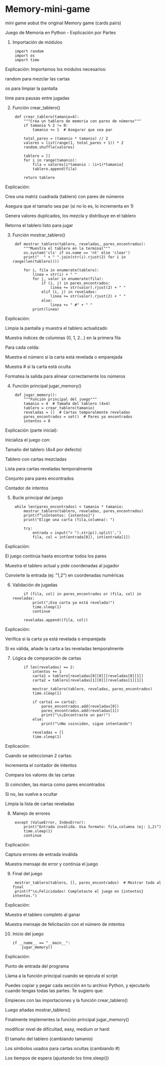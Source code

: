 # Memory-mini-game
mini game aobut the original Memory game (cards pairs)

Juego de Memoria en Python - Explicación por Partes
1. Importación de módulos

        import random
        import os
        import time

Explicación: Importamos los módulos necesarios:

random para mezclar las cartas

os para limpiar la pantalla

time para pausas entre jugadas

2. Función crear_tablero()

        def crear_tablero(tamanio=4):
            """Crea un tablero de memoria con pares de números"""
            if tamanio % 2 != 0:
                tamanio += 1  # Asegurar que sea par
            
            total_pares = (tamanio * tamanio) // 2
            valores = list(range(1, total_pares + 1)) * 2
            random.shuffle(valores)
            
            tablero = []
            for i in range(tamanio):
                fila = valores[i*tamanio : (i+1)*tamanio]
                tablero.append(fila)
            
            return tablero
Explicación:

Crea una matriz cuadrada (tablero) con pares de números

Asegura que el tamaño sea par (si no lo es, lo incrementa en 1)

Genera valores duplicados, los mezcla y distribuye en el tablero

Retorna el tablero listo para jugar

3. Función mostrar_tablero()

        def mostrar_tablero(tablero, reveladas, pares_encontrados):
            """Muestra el tablero en la terminal"""
            os.system('cls' if os.name == 'nt' else 'clear')
            print("  " + " ".join(str(i).rjust(2) for i in range(len(tablero))))
            
            for i, fila in enumerate(tablero):
                linea = str(i) + " "
                for j, valor in enumerate(fila):
                    if (i, j) in pares_encontrados:
                        linea += str(valor).rjust(2) + " "
                    elif (i, j) in reveladas:
                        linea += str(valor).rjust(2) + " "
                    else:
                        linea += " #" + " "
                print(linea)
Explicación:

Limpia la pantalla y muestra el tablero actualizado

Muestra índices de columnas (0, 1, 2...) en la primera fila

Para cada celda:

Muestra el número si la carta está revelada o emparejada

Muestra # si la carta está oculta

Formatea la salida para alinear correctamente los números

4. Función principal jugar_memory()

        def jugar_memory():
            """Función principal del juego"""
            tamanio = 4  # Tamaño del tablero (4x4)
            tablero = crear_tablero(tamanio)
            reveladas = []  # Cartas temporalmente reveladas
            pares_encontrados = set()  # Pares ya encontrados
            intentos = 0
    
Explicación (parte inicial):

Inicializa el juego con:

Tamaño del tablero (4x4 por defecto)

Tablero con cartas mezcladas

Lista para cartas reveladas temporalmente

Conjunto para pares encontrados

Contador de intentos

5. Bucle principal del juego

        while len(pares_encontrados) < tamanio * tamanio:
            mostrar_tablero(tablero, reveladas, pares_encontrados)
            print(f"\nIntentos: {intentos}")
            print("Elige una carta (fila,columna): ")
            
            try:
                entrada = input("> ").strip().split(',')
                fila, col = int(entrada[0]), int(entrada[1])
       
Explicación:

El juego continúa hasta encontrar todos los pares

Muestra el tablero actual y pide coordenadas al jugador

Convierte la entrada (ej: "1,2") en coordenadas numéricas

6. Validación de jugadas

            if (fila, col) in pares_encontrados or (fila, col) in reveladas:
                print("¡Esa carta ya está revelada!")
                time.sleep(1)
                continue
                
            reveladas.append((fila, col))
Explicación:

Verifica si la carta ya está revelada o emparejada

Si es válida, añade la carta a las reveladas temporalmente

7. Lógica de comparación de cartas

            if len(reveladas) == 2:
                intentos += 1
                carta1 = tablero[reveladas[0][0]][reveladas[0][1]]
                carta2 = tablero[reveladas[1][0]][reveladas[1][1]]
                
                mostrar_tablero(tablero, reveladas, pares_encontrados)
                time.sleep(1)
                
                if carta1 == carta2:
                    pares_encontrados.add(reveladas[0])
                    pares_encontrados.add(reveladas[1])
                    print("\n¡Encontraste un par!")
                else:
                    print("\nNo coinciden, sigue intentando")
                
                reveladas = []
                time.sleep(1)
Explicación:

Cuando se seleccionan 2 cartas:

Incrementa el contador de intentos

Compara los valores de las cartas

Si coinciden, las marca como pares encontrados

Si no, las vuelve a ocultar

Limpia la lista de cartas reveladas

8. Manejo de errores

        except (ValueError, IndexError):
            print("Entrada inválida. Usa formato: fila,columna (ej: 1,2)")
            time.sleep(1)
            continue
Explicación:

Captura errores de entrada inválida

Muestra mensaje de error y continúa el juego

9. Final del juego

        mostrar_tablero(tablero, [], pares_encontrados)  # Mostrar todo al final
        print(f"\n¡Felicidades! Completaste el juego en {intentos} intentos.")
   
Explicación:

Muestra el tablero completo al ganar

Muestra mensaje de felicitación con el número de intentos

10. Inicio del juego

        if __name__ == "__main__":
            jugar_memory()
        
Explicación:

Punto de entrada del programa

Llama a la función principal cuando se ejecuta el script

Puedes copiar y pegar cada sección en tu archivo Python, y ejecutarlo cuando tengas todas las partes. Te sugiero que:

Empieces con las importaciones y la función crear_tablero()

Luego añadas mostrar_tablero()

Finalmente implementes la función principal jugar_memory()

modificar nivel de dificultad, easy, medium or hard:

El tamaño del tablero (cambiando tamanio)

Los símbolos usados para cartas ocultas (cambiando #)

Los tiempos de espera (ajustando los time.sleep())


